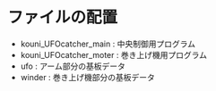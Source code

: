 # ファイルの配置
- kouni_UFOcatcher_main  : 中央制御用プログラム
- kouni_UFOcatcher_moter : 巻き上げ機用プログラム
- ufo                    : アーム部分の基板データ
- winder                 : 巻き上げ機部分の基板データ
